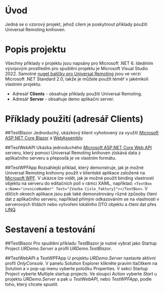 # Úvod 
Jedná se o vzorový projekt, jehož cílem je poskytnout příklady použití Universal Remoting knihoven.

# Popis projektu
Všechny příklady v projektu jsou napsány pro Microsoft .NET 6. Ideálním vývojovým prostředím pro spuštění projektu je Microsoft Visual Studio 2022. 
Samotné [nuget balíčky pro Universal Remoting](https://www.nuget.org/packages/TescoSW.OW.Remoting.Universal/) jsou ve verzi Microsoft .NET Standard 2.0, takže je můžete použít téměř v jakémkoli vlastním projektu.
* Adresář **Clients** - obsahuje příklady použití Universal Remoting.
* Adresář **Server** - obsahuje demo aplikační server.

# Příklady použití (adresář Clients)

##TestBlazor
Jednoduchý, ukázkový klient vyhotovený za využití [Microsoft ASP.NET Core Blazor](https://docs.microsoft.com/cs-cz/aspnet/core/blazor/?view=aspnetcore-6.0) a [WebAssembly](https://webassembly.org/).

##TestWebAPI
Ukázka jednoduchého [Microsoft ASP.NET Core Web API](https://docs.microsoft.com/cs-cz/aspnet/core/web-api/?view=aspnetcore-6.0) serveru, který pomocí Universal Remoting knihoven získává data z aplikačního serveru a přeposílá je ve vlastním formátu.

##TestWPFApp
Rozsáhlejší příklad, který demonstruje, jak je možné Universal Remoting knihovny použít v klientské aplikace založené na [Microsoft WPF](https://docs.microsoft.com/cs-cz/dotnet/desktop/wpf/?view=netdesktop-6.0). V ukázce lze vidět, jak je možné 
použít binding vlastností objektu na serveru do editačních polí v rámci XAML, například: `<TextBox x:Name="invoiceNumber" Text="{Vazba Cislo_faktury}"></TextBox>`. V dílčích oknech aplikace jsou pak také demonstrovány různé způsoby čtení dat z 
aplikačního serveru, například přímým odkazováním se na vlastnosti v serverových třídách nebo vytvoření lokálního DTO objektu a čtení dat přes [LINQ](https://docs.microsoft.com/cs-cz/dotnet/csharp/programming-guide/concepts/linq/).

# Sestavení a testování

##TestBlazor
Pro spuštění příkladu TestBlazor je nutné vybrat jako Startup Project *URDemo.Server* a profil *URDemo.TestBlazor*.

##TestWebAPI a TestWPFApp
U projektu *URDemo.Server* nastavte aktivní profil *OnlyConsole*. V panelu Solution Explorer klikněte pravím tlačítkem na Solution a v pop-up menu vyberte položku Properties. V sekci Startup Project vyberte Multiple startup projects. 
Ve sloupci Action vyberte *Start* u projektu *URDemo.Server* a pak u *TestWebAPI*, nebo *TestWPFApp*, podle toho, který chcete spustit.
